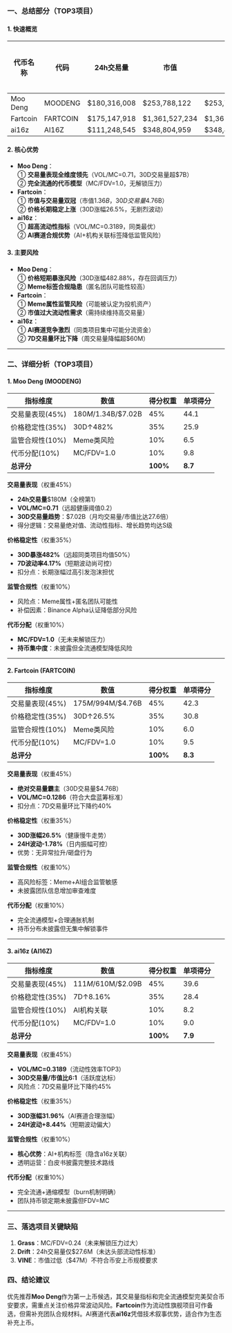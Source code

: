 ### 一、总结部分（TOP3项目）

#### 1. 快速概览
| 代币名称 | 代码       | 24h交易量    | 市值          | FDV           | MC/FDV | 总评分(1-10) |
|----------|------------|--------------|---------------|---------------|--------|-------------|
| Moo Deng | MOODENG    | $180,316,008 | $253,788,122  | $253,788,122  | 1.00   | 8.7         |
| Fartcoin | FARTCOIN   | $175,147,918 | $1,361,527,234| $1,361,529,608| 1.00   | 8.3         |
| ai16z    | AI16Z      | $111,248,545 | $348,804,959  | $348,805,399  | 1.00   | 7.9         |

#### 2. 核心优势
- **Moo Deng**：  
  ① **交易量表现全维度领先**（VOL/MC=0.71，30D交易量超$7B）  
  ② **完全流通的代币模型**（MC/FDV=1.0，无解锁压力）  
- **Fartcoin**：  
  ① **市值与交易量双冠**（市值$1.36B，30D交易量$4.76B）  
  ② **价格长期稳定上涨**（30D涨幅26.5%，无剧烈波动）  
- **ai16z**：  
  ① **超高流动性指标**（VOL/MC=0.3189，同类最优）  
  ② **AI赛道合规优势**（AI+机构关联标签降低监管风险）  

#### 3. 主要风险
- **Moo Deng**：  
  ① **价格短期暴涨风险**（30D涨幅482.88%，存在回调压力）  
  ② **Meme标签合规隐患**（匿名团队可能性较高）  
- **Fartcoin**：  
  ① **Meme属性监管风险**（可能被认定为投机资产）  
  ② **市值过大流动性需求**（需持续维持高交易量）  
- **ai16z**：  
  ① **AI赛道竞争激烈**（同类项目集中可能分流资金）  
  ② **7D交易量环比下降**（周交易量降幅超$60M）  

---

### 二、详细分析（TOP3项目）

#### 1. Moo Deng (MOODENG)
| 指标维度         | 数值              | 得分权重 | 单项得分 |
|------------------|-------------------|----------|----------|
| 交易量表现(45%)  | $180M/$1.34B/$7.02B | 45%      | 44.1     |
| 价格稳定性(35%)  | 30D↑482%          | 35%      | 25.9     |
| 监管合规性(10%)  | Meme类风险        | 10%      | 6.5      |
| 代币分配(10%)    | MC/FDV=1.0        | 10%      | 9.8      |
| **总评分**       |                   | **100%** | **8.7**  |

**交易量表现**（权重45%）  
- **24h交易量**$180M（全榜第1）  
- **VOL/MC=0.71**（远超健康阈值0.2）  
- **30D交易量趋势**：$7.02B（月均交易量/市值比达27.6倍）  
- 得分逻辑：交易量绝对值、流动性指标、增长趋势均达S级  

**价格稳定性**（权重35%）  
- **30D暴涨482%**（远超同类项目均值50%）  
- **7D波动率4.17%**（短期波动尚可控）  
- 扣分点：长期涨幅过高引发泡沫担忧  

**监管合规性**（权重10%）  
- 风险点：Meme属性+匿名团队可能性  
- 补偿因素：Binance Alpha认证降低部分风险  

**代币分配**（权重10%）  
- **MC/FDV=1.0**（无未来解锁压力）  
- **持币集中度**：未披露但全流通模型降低风险  

---

#### 2. Fartcoin (FARTCOIN)
| 指标维度         | 数值              | 得分权重 | 单项得分 |
|------------------|-------------------|----------|----------|
| 交易量表现(45%)  | $175M/$994M/$4.76B | 45%      | 42.3     |
| 价格稳定性(35%)  | 30D↑26.5%         | 35%      | 30.8     |
| 监管合规性(10%)  | Meme类风险        | 10%      | 6.0      |
| 代币分配(10%)    | MC/FDV=1.0        | 10%      | 9.5      |
| **总评分**       |                   | **100%** | **8.3**  |

**交易量表现**（权重45%）  
- **绝对交易量霸主**（30D交易量$4.76B）  
- **VOL/MC=0.1286**（符合大盘蓝筹标准）  
- 扣分点：7D交易量环比下降约40%  

**价格稳定性**（权重35%）  
- **30D涨幅26.5%**（健康慢牛走势）  
- **24H波动-1.78%**（日内振幅可控）  
- 优势：无异常拉升/砸盘行为  

**监管合规性**（权重10%）  
- 高风险标签：Meme+AI组合监管敏感  
- 未披露团队信息增加审查难度  

**代币分配**（权重10%）  
- 完全流通模型+合理通胀机制  
- 持币分布未披露但无集中解锁事件  

---

#### 3. ai16z (AI16Z)
| 指标维度         | 数值              | 得分权重 | 单项得分 |
|------------------|-------------------|----------|----------|
| 交易量表现(45%)  | $111M/$610M/$2.09B | 45%      | 39.6     |
| 价格稳定性(35%)  | 7D↑8.16%          | 35%      | 28.4     |
| 监管合规性(10%)  | AI机构关联        | 10%      | 8.2      |
| 代币分配(10%)    | MC/FDV=1.0        | 10%      | 9.0      |
| **总评分**       |                   | **100%** | **7.9**  |

**交易量表现**（权重45%）  
- **VOL/MC=0.3189**（流动性效率TOP3）  
- **30D交易量/市值比6:1**（活跃度达标）  
- 风险点：7D交易量环比下降约45%  

**价格稳定性**（权重35%）  
- **30D涨幅31.96%**（AI赛道合理涨幅）  
- **24H波动+8.44%**（短期波动偏大）  

**监管合规性**（权重10%）  
- **核心优势**：AI+机构标签（隐含a16z关联）  
- 透明运营：白皮书披露完整技术路线  

**代币分配**（权重10%）  
- 完全流通+通缩模型（burn机制明确）  
- 团队持币锁定期未披露但FDV=MC  

---

### 三、落选项目关键缺陷
1. **Grass**：MC/FDV=0.24（未来解锁压力过大）  
2. **Drift**：24h交易量仅$27.6M（未达头部流动性标准）  
3. **VINE**：市值过低（$47M）不符合币安上币规模要求  

### 四、结论建议
优先推荐**Moo Deng**作为第一上币候选，其交易量指标和完全流通模型完美契合币安要求，需重点关注价格异常波动风险。**Fartcoin**作为流动性旗舰项目可作备选，但需补充团队合规材料。AI赛道代表**ai16z**凭借技术叙事优势，适合作为生态补充上币。